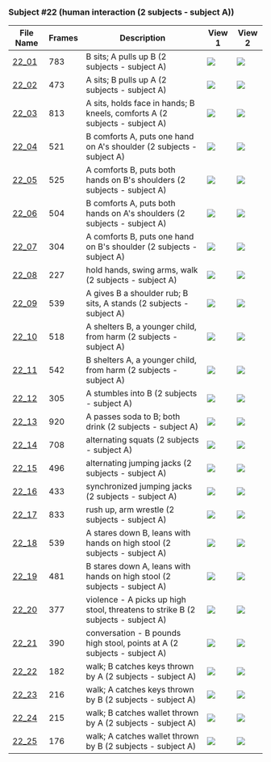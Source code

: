 ### Subject #22 (human interaction (2 subjects - subject A))
|File Name|Frames|Description|View 1|View 2|
|-|-|-|-|-|
|[22_01](https://github.com/Shriinivas/cmubvh/raw/main/Sequence-020-029/22/Data/22_01.zip)|783|B sits; A pulls up B (2 subjects - subject A)|<img src="https://github.com/Shriinivas/cmubvhgifs/blob/main/Sequence-020-029/22/22_01_0.gif"/>|<img src="https://github.com/Shriinivas/cmubvhgifs/blob/main/Sequence-020-029/22/22_01_1.gif"/>|
|[22_02](https://github.com/Shriinivas/cmubvh/raw/main/Sequence-020-029/22/Data/22_02.zip)|473|A sits; B pulls up A (2 subjects - subject A)|<img src="https://github.com/Shriinivas/cmubvhgifs/blob/main/Sequence-020-029/22/22_02_0.gif"/>|<img src="https://github.com/Shriinivas/cmubvhgifs/blob/main/Sequence-020-029/22/22_02_1.gif"/>|
|[22_03](https://github.com/Shriinivas/cmubvh/raw/main/Sequence-020-029/22/Data/22_03.zip)|813|A sits, holds face in hands; B kneels, comforts A (2 subjects - subject A)|<img src="https://github.com/Shriinivas/cmubvhgifs/blob/main/Sequence-020-029/22/22_03_0.gif"/>|<img src="https://github.com/Shriinivas/cmubvhgifs/blob/main/Sequence-020-029/22/22_03_1.gif"/>|
|[22_04](https://github.com/Shriinivas/cmubvh/raw/main/Sequence-020-029/22/Data/22_04.zip)|521|B comforts A, puts one hand on A's shoulder (2 subjects - subject A)|<img src="https://github.com/Shriinivas/cmubvhgifs/blob/main/Sequence-020-029/22/22_04_0.gif"/>|<img src="https://github.com/Shriinivas/cmubvhgifs/blob/main/Sequence-020-029/22/22_04_1.gif"/>|
|[22_05](https://github.com/Shriinivas/cmubvh/raw/main/Sequence-020-029/22/Data/22_05.zip)|525|A comforts B, puts both hands on B's shoulders (2 subjects - subject A)|<img src="https://github.com/Shriinivas/cmubvhgifs/blob/main/Sequence-020-029/22/22_05_0.gif"/>|<img src="https://github.com/Shriinivas/cmubvhgifs/blob/main/Sequence-020-029/22/22_05_1.gif"/>|
|[22_06](https://github.com/Shriinivas/cmubvh/raw/main/Sequence-020-029/22/Data/22_06.zip)|504|B comforts A, puts both hands on A's shoulders (2 subjects - subject A)|<img src="https://github.com/Shriinivas/cmubvhgifs/blob/main/Sequence-020-029/22/22_06_0.gif"/>|<img src="https://github.com/Shriinivas/cmubvhgifs/blob/main/Sequence-020-029/22/22_06_1.gif"/>|
|[22_07](https://github.com/Shriinivas/cmubvh/raw/main/Sequence-020-029/22/Data/22_07.zip)|304|A comforts B, puts one hand on B's shoulder (2 subjects - subject A)|<img src="https://github.com/Shriinivas/cmubvhgifs/blob/main/Sequence-020-029/22/22_07_0.gif"/>|<img src="https://github.com/Shriinivas/cmubvhgifs/blob/main/Sequence-020-029/22/22_07_1.gif"/>|
|[22_08](https://github.com/Shriinivas/cmubvh/raw/main/Sequence-020-029/22/Data/22_08.zip)|227|hold hands, swing arms, walk (2 subjects - subject A)|<img src="https://github.com/Shriinivas/cmubvhgifs/blob/main/Sequence-020-029/22/22_08_0.gif"/>|<img src="https://github.com/Shriinivas/cmubvhgifs/blob/main/Sequence-020-029/22/22_08_1.gif"/>|
|[22_09](https://github.com/Shriinivas/cmubvh/raw/main/Sequence-020-029/22/Data/22_09.zip)|539|A gives B a shoulder rub; B sits, A stands (2 subjects - subject A)|<img src="https://github.com/Shriinivas/cmubvhgifs/blob/main/Sequence-020-029/22/22_09_0.gif"/>|<img src="https://github.com/Shriinivas/cmubvhgifs/blob/main/Sequence-020-029/22/22_09_1.gif"/>|
|[22_10](https://github.com/Shriinivas/cmubvh/raw/main/Sequence-020-029/22/Data/22_10.zip)|518|A shelters B, a younger child, from harm (2 subjects - subject A)|<img src="https://github.com/Shriinivas/cmubvhgifs/blob/main/Sequence-020-029/22/22_10_0.gif"/>|<img src="https://github.com/Shriinivas/cmubvhgifs/blob/main/Sequence-020-029/22/22_10_1.gif"/>|
|[22_11](https://github.com/Shriinivas/cmubvh/raw/main/Sequence-020-029/22/Data/22_11.zip)|542|B shelters A, a younger child, from harm (2 subjects - subject A)|<img src="https://github.com/Shriinivas/cmubvhgifs/blob/main/Sequence-020-029/22/22_11_0.gif"/>|<img src="https://github.com/Shriinivas/cmubvhgifs/blob/main/Sequence-020-029/22/22_11_1.gif"/>|
|[22_12](https://github.com/Shriinivas/cmubvh/raw/main/Sequence-020-029/22/Data/22_12.zip)|305|A stumbles into B (2 subjects - subject A)|<img src="https://github.com/Shriinivas/cmubvhgifs/blob/main/Sequence-020-029/22/22_12_0.gif"/>|<img src="https://github.com/Shriinivas/cmubvhgifs/blob/main/Sequence-020-029/22/22_12_1.gif"/>|
|[22_13](https://github.com/Shriinivas/cmubvh/raw/main/Sequence-020-029/22/Data/22_13.zip)|920|A passes soda to B; both drink (2 subjects - subject A)|<img src="https://github.com/Shriinivas/cmubvhgifs/blob/main/Sequence-020-029/22/22_13_0.gif"/>|<img src="https://github.com/Shriinivas/cmubvhgifs/blob/main/Sequence-020-029/22/22_13_1.gif"/>|
|[22_14](https://github.com/Shriinivas/cmubvh/raw/main/Sequence-020-029/22/Data/22_14.zip)|708|alternating squats (2 subjects - subject A)|<img src="https://github.com/Shriinivas/cmubvhgifs/blob/main/Sequence-020-029/22/22_14_0.gif"/>|<img src="https://github.com/Shriinivas/cmubvhgifs/blob/main/Sequence-020-029/22/22_14_1.gif"/>|
|[22_15](https://github.com/Shriinivas/cmubvh/raw/main/Sequence-020-029/22/Data/22_15.zip)|496|alternating jumping jacks (2 subjects - subject A)|<img src="https://github.com/Shriinivas/cmubvhgifs/blob/main/Sequence-020-029/22/22_15_0.gif"/>|<img src="https://github.com/Shriinivas/cmubvhgifs/blob/main/Sequence-020-029/22/22_15_1.gif"/>|
|[22_16](https://github.com/Shriinivas/cmubvh/raw/main/Sequence-020-029/22/Data/22_16.zip)|433|synchronized jumping jacks (2 subjects - subject A)|<img src="https://github.com/Shriinivas/cmubvhgifs/blob/main/Sequence-020-029/22/22_16_0.gif"/>|<img src="https://github.com/Shriinivas/cmubvhgifs/blob/main/Sequence-020-029/22/22_16_1.gif"/>|
|[22_17](https://github.com/Shriinivas/cmubvh/raw/main/Sequence-020-029/22/Data/22_17.zip)|833|rush up, arm wrestle (2 subjects - subject A)|<img src="https://github.com/Shriinivas/cmubvhgifs/blob/main/Sequence-020-029/22/22_17_0.gif"/>|<img src="https://github.com/Shriinivas/cmubvhgifs/blob/main/Sequence-020-029/22/22_17_1.gif"/>|
|[22_18](https://github.com/Shriinivas/cmubvh/raw/main/Sequence-020-029/22/Data/22_18.zip)|539|A stares down B, leans with hands on high stool (2 subjects - subject A)|<img src="https://github.com/Shriinivas/cmubvhgifs/blob/main/Sequence-020-029/22/22_18_0.gif"/>|<img src="https://github.com/Shriinivas/cmubvhgifs/blob/main/Sequence-020-029/22/22_18_1.gif"/>|
|[22_19](https://github.com/Shriinivas/cmubvh/raw/main/Sequence-020-029/22/Data/22_19.zip)|481|B stares down A, leans with hands on high stool (2 subjects - subject A)|<img src="https://github.com/Shriinivas/cmubvhgifs/blob/main/Sequence-020-029/22/22_19_0.gif"/>|<img src="https://github.com/Shriinivas/cmubvhgifs/blob/main/Sequence-020-029/22/22_19_1.gif"/>|
|[22_20](https://github.com/Shriinivas/cmubvh/raw/main/Sequence-020-029/22/Data/22_20.zip)|377|violence - A picks up high stool, threatens to strike B (2 subjects - subject A)|<img src="https://github.com/Shriinivas/cmubvhgifs/blob/main/Sequence-020-029/22/22_20_0.gif"/>|<img src="https://github.com/Shriinivas/cmubvhgifs/blob/main/Sequence-020-029/22/22_20_1.gif"/>|
|[22_21](https://github.com/Shriinivas/cmubvh/raw/main/Sequence-020-029/22/Data/22_21.zip)|390|conversation - B pounds high stool, points at A (2 subjects - subject A)|<img src="https://github.com/Shriinivas/cmubvhgifs/blob/main/Sequence-020-029/22/22_21_0.gif"/>|<img src="https://github.com/Shriinivas/cmubvhgifs/blob/main/Sequence-020-029/22/22_21_1.gif"/>|
|[22_22](https://github.com/Shriinivas/cmubvh/raw/main/Sequence-020-029/22/Data/22_22.zip)|182|walk; B catches keys thrown by A (2 subjects - subject A)|<img src="https://github.com/Shriinivas/cmubvhgifs/blob/main/Sequence-020-029/22/22_22_0.gif"/>|<img src="https://github.com/Shriinivas/cmubvhgifs/blob/main/Sequence-020-029/22/22_22_1.gif"/>|
|[22_23](https://github.com/Shriinivas/cmubvh/raw/main/Sequence-020-029/22/Data/22_23.zip)|216|walk; A catches keys thrown by B (2 subjects - subject A)|<img src="https://github.com/Shriinivas/cmubvhgifs/blob/main/Sequence-020-029/22/22_23_0.gif"/>|<img src="https://github.com/Shriinivas/cmubvhgifs/blob/main/Sequence-020-029/22/22_23_1.gif"/>|
|[22_24](https://github.com/Shriinivas/cmubvh/raw/main/Sequence-020-029/22/Data/22_24.zip)|215|walk; B catches wallet thrown by A (2 subjects - subject A)|<img src="https://github.com/Shriinivas/cmubvhgifs/blob/main/Sequence-020-029/22/22_24_0.gif"/>|<img src="https://github.com/Shriinivas/cmubvhgifs/blob/main/Sequence-020-029/22/22_24_1.gif"/>|
|[22_25](https://github.com/Shriinivas/cmubvh/raw/main/Sequence-020-029/22/Data/22_25.zip)|176|walk; A catches wallet thrown by B (2 subjects - subject A)|<img src="https://github.com/Shriinivas/cmubvhgifs/blob/main/Sequence-020-029/22/22_25_0.gif"/>|<img src="https://github.com/Shriinivas/cmubvhgifs/blob/main/Sequence-020-029/22/22_25_1.gif"/>|
